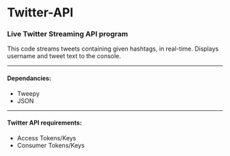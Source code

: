 # Twitter-API
### Live Twitter Streaming API program
This code streams tweets containing given hashtags, in real-time. Displays username and tweet text to the console.
____
#### Dependancies:
- Tweepy
- JSON

____

#### Twitter API requirements:
- Access Tokens/Keys
- Consumer Tokens/Keys

